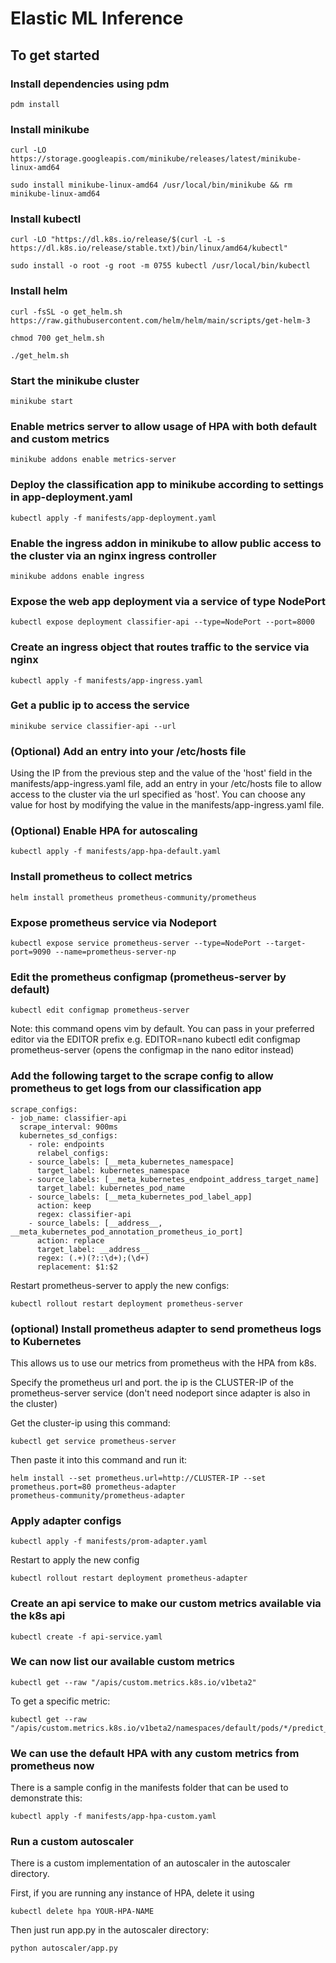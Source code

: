 # Elastic ML Inference

## To get started

### Install dependencies using pdm

```
pdm install
```

### Install minikube

```
curl -LO https://storage.googleapis.com/minikube/releases/latest/minikube-linux-amd64
```

```
sudo install minikube-linux-amd64 /usr/local/bin/minikube && rm minikube-linux-amd64
```

### Install kubectl

```
curl -LO "https://dl.k8s.io/release/$(curl -L -s https://dl.k8s.io/release/stable.txt)/bin/linux/amd64/kubectl"
```

```
sudo install -o root -g root -m 0755 kubectl /usr/local/bin/kubectl
```

### Install helm

```
curl -fsSL -o get_helm.sh https://raw.githubusercontent.com/helm/helm/main/scripts/get-helm-3
```

```
chmod 700 get_helm.sh
```

```
./get_helm.sh
```

### Start the minikube cluster

```
minikube start
```

### Enable metrics server to allow usage of HPA with both default and custom metrics

```
minikube addons enable metrics-server
```

### Deploy the classification app to minikube according to settings in app-deployment.yaml

```
kubectl apply -f manifests/app-deployment.yaml
```

### Enable the ingress addon in minikube to allow public access to the cluster via an nginx ingress controller

```
minikube addons enable ingress
```

### Expose the web app deployment via a service of type NodePort

```
kubectl expose deployment classifier-api --type=NodePort --port=8000
```

### Create an ingress object that routes traffic to the service via nginx

```
kubectl apply -f manifests/app-ingress.yaml
```

### Get a public ip to access the service

```
minikube service classifier-api --url
```

### (Optional) Add an entry into your /etc/hosts file

Using the IP from the previous step and the value of the 'host' field in
the manifests/app-ingress.yaml file, add an entry in your /etc/hosts file to allow
access to the cluster via the url specified as 'host'. You can choose any value for host
by modifying the value in the manifests/app-ingress.yaml file.

### (Optional) Enable HPA for autoscaling

```
kubectl apply -f manifests/app-hpa-default.yaml
```

### Install prometheus to collect metrics

```
helm install prometheus prometheus-community/prometheus
```

### Expose prometheus service via Nodeport

```
kubectl expose service prometheus-server --type=NodePort --target-port=9090 --name=prometheus-server-np
```

### Edit the prometheus configmap (prometheus-server by default)

```
kubectl edit configmap prometheus-server
```

Note: this command opens vim by default. You can pass in your preferred editor via the
EDITOR prefix e.g.
EDITOR=nano kubectl edit configmap prometheus-server (opens the configmap in the nano editor instead)

### Add the following target to the scrape config to allow prometheus to get logs from our classification app

```
scrape_configs:
- job_name: classifier-api
  scrape_interval: 900ms
  kubernetes_sd_configs:
    - role: endpoints
      relabel_configs:
    - source_labels: [__meta_kubernetes_namespace]
      target_label: kubernetes_namespace
    - source_labels: [__meta_kubernetes_endpoint_address_target_name]
      target_label: kubernetes_pod_name
    - source_labels: [__meta_kubernetes_pod_label_app]
      action: keep
      regex: classifier-api
    - source_labels: [__address__, __meta_kubernetes_pod_annotation_prometheus_io_port]
      action: replace
      target_label: __address__
      regex: (.+)(?::\d+);(\d+)
      replacement: $1:$2
```

Restart prometheus-server to apply the new configs:

```
kubectl rollout restart deployment prometheus-server
```

### (optional) Install prometheus adapter to send prometheus logs to Kubernetes

This allows us to use our metrics from prometheus with the HPA from k8s.

Specify the prometheus url and port. the ip is the CLUSTER-IP of the prometheus-server service (don't need nodeport
since adapter is also in the cluster)

Get the cluster-ip using this command:

```
kubectl get service prometheus-server
```

Then paste it into this command and run it:

```
helm install --set prometheus.url=http://CLUSTER-IP --set prometheus.port=80 prometheus-adapter
prometheus-community/prometheus-adapter
```

### Apply adapter configs

```
kubectl apply -f manifests/prom-adapter.yaml
```

Restart to apply the new config

```
kubectl rollout restart deployment prometheus-adapter
```

### Create an api service to make our custom metrics available via the k8s api

```
kubectl create -f api-service.yaml
```

### We can now list our available custom metrics

```
kubectl get --raw "/apis/custom.metrics.k8s.io/v1beta2"
```

To get a specific metric:

```
kubectl get --raw "/apis/custom.metrics.k8s.io/v1beta2/namespaces/default/pods/*/predict_latency_average"
```

### We can use the default HPA with any custom metrics from prometheus now

There is a sample config in the manifests folder that can be used to demonstrate this:

```
kubectl apply -f manifests/app-hpa-custom.yaml
```

### Run a custom autoscaler

There is a custom implementation of an autoscaler in the autoscaler directory.

First, if you are running any instance of HPA, delete it using

```
kubectl delete hpa YOUR-HPA-NAME
```

Then just run app.py in the autoscaler directory:

```
python autoscaler/app.py
```